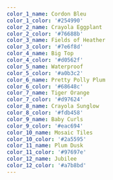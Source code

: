 ```yaml
---
color_1_name: Cordon Bleu
color_1_color: '#254990'
color_2_name: Crayola Eggplant
color_2_color: '#76688b'
color_3_name: Fields of Heather
color_3_color: '#7e6f8d'
color_4_name: Big Top
color_4_color: '#d0562f'
color_5_name: Waterproof
color_5_color: '#a0b3c2'
color_6_name: Pretty Polly Plum
color_6_color: '#68648c'
color_7_name: Tiger Orange
color_7_color: '#d97624'
color_8_name: Crayola Sunglow
color_8_color: '#fdb458'
color_9_name: Baby Curls
color_9_color: '#eac694'
color_10_name: Mosaic Tiles
color_10_color: '#2a5595'
color_11_name: Plum Dusk
color_11_color: '#97697e'
color_12_name: Jubilee
color_12_color: '#a7b8bd'
---
```

